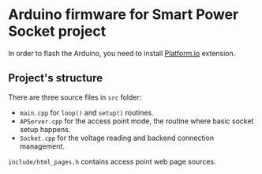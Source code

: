 # Arduino firmware for Smart Power Socket project
In order to flash the Arduino, you need to install [Platform.io](https://platformio.org/) extension.

## Project's structure
There are three source files in `src` folder:
 - `main.cpp` for `loop()` and `setup()` routines.
 - `APServer.cpp` for the access point mode, the routine where basic socket setup happens.
 - `Socket.cpp` for the voltage reading and backend connection management.

`include/html_pages.h` contains access point web page sources.